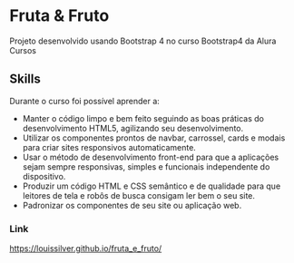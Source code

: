 # Fruta & Fruto

Projeto desenvolvido usando Bootstrap 4 no curso Bootstrap4 da Alura Cursos

## Skills
Durante o curso foi possível aprender a:
- Manter o código limpo e bem feito seguindo as boas práticas do desenvolvimento HTML5, agilizando seu desenvolvimento.
- Utilizar os componentes prontos de navbar, carrossel, cards e modais para criar sites responsivos automaticamente.
- Usar o método de desenvolvimento front-end para que a aplicações sejam sempre responsivas, simples e funcionais independente do dispositivo.
- Produzir um código HTML e CSS semântico e de qualidade para que leitores de tela e robôs de busca consigam ler bem o seu site.
- Padronizar os componentes de seu site ou aplicação web.

### Link
https://louissilver.github.io/fruta_e_fruto/
